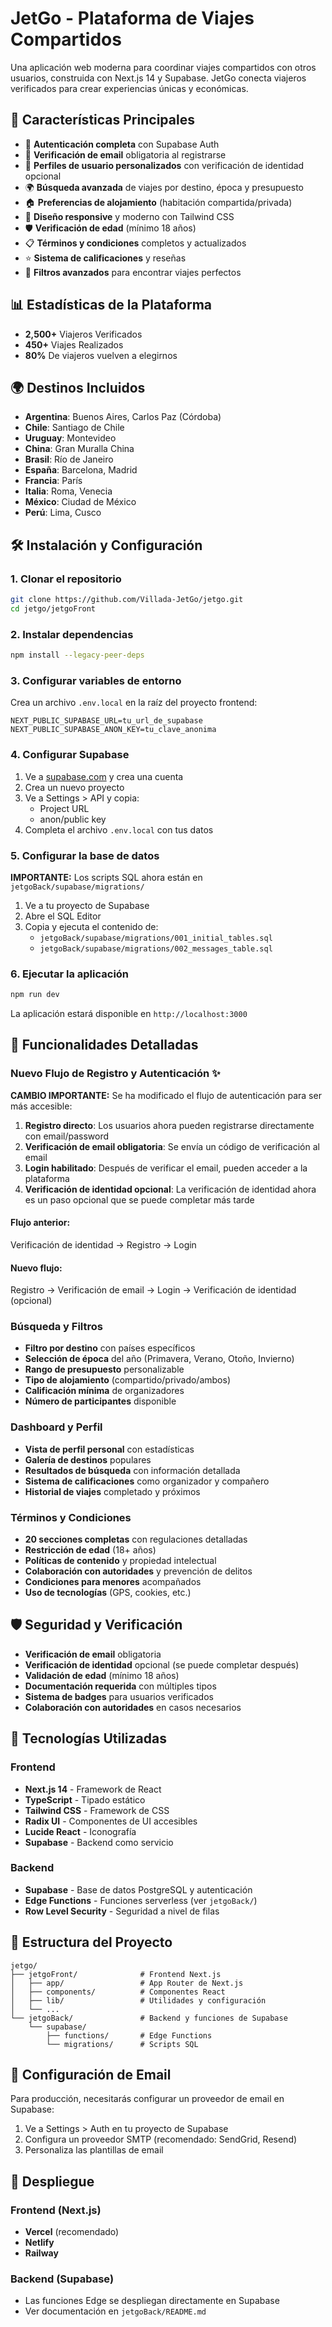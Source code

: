 # JetGo - Plataforma de Viajes Compartidos

Una aplicación web moderna para coordinar viajes compartidos con otros usuarios, construida con Next.js 14 y Supabase. JetGo conecta viajeros verificados para crear experiencias únicas y económicas.

## 🚀 Características Principales

- 🔐 **Autenticación completa** con Supabase Auth
- 📧 **Verificación de email** obligatoria al registrarse
- 👤 **Perfiles de usuario personalizados** con verificación de identidad opcional
- 🌍 **Búsqueda avanzada** de viajes por destino, época y presupuesto
- 🏠 **Preferencias de alojamiento** (habitación compartida/privada)
- 📱 **Diseño responsive** y moderno con Tailwind CSS
- 🛡️ **Verificación de edad** (mínimo 18 años)
- 📋 **Términos y condiciones** completos y actualizados
- ⭐ **Sistema de calificaciones** y reseñas
- 🎯 **Filtros avanzados** para encontrar viajes perfectos

## 📊 Estadísticas de la Plataforma

- **2,500+** Viajeros Verificados
- **450+** Viajes Realizados  
- **80%** De viajeros vuelven a elegirnos

## 🌍 Destinos Incluidos

- **Argentina**: Buenos Aires, Carlos Paz (Córdoba)
- **Chile**: Santiago de Chile
- **Uruguay**: Montevideo
- **China**: Gran Muralla China
- **Brasil**: Río de Janeiro
- **España**: Barcelona, Madrid
- **Francia**: París
- **Italia**: Roma, Venecia
- **México**: Ciudad de México
- **Perú**: Lima, Cusco

## 🛠️ Instalación y Configuración

### 1. Clonar el repositorio
```bash
git clone https://github.com/Villada-JetGo/jetgo.git
cd jetgo/jetgoFront
```

### 2. Instalar dependencias
```bash
npm install --legacy-peer-deps
```

### 3. Configurar variables de entorno
Crea un archivo `.env.local` en la raíz del proyecto frontend:
```env
NEXT_PUBLIC_SUPABASE_URL=tu_url_de_supabase
NEXT_PUBLIC_SUPABASE_ANON_KEY=tu_clave_anonima
```

### 4. Configurar Supabase

1. Ve a [supabase.com](https://supabase.com) y crea una cuenta
2. Crea un nuevo proyecto
3. Ve a Settings > API y copia:
   - Project URL
   - anon/public key
4. Completa el archivo `.env.local` con tus datos

### 5. Configurar la base de datos

**IMPORTANTE:** Los scripts SQL ahora están en `jetgoBack/supabase/migrations/`

1. Ve a tu proyecto de Supabase
2. Abre el SQL Editor
3. Copia y ejecuta el contenido de:
   - `jetgoBack/supabase/migrations/001_initial_tables.sql`
   - `jetgoBack/supabase/migrations/002_messages_table.sql`

### 6. Ejecutar la aplicación
```bash
npm run dev
```

La aplicación estará disponible en `http://localhost:3000`

## 🎯 Funcionalidades Detalladas

### Nuevo Flujo de Registro y Autenticación ✨

**CAMBIO IMPORTANTE:** Se ha modificado el flujo de autenticación para ser más accesible:

1. **Registro directo**: Los usuarios ahora pueden registrarse directamente con email/password
2. **Verificación de email obligatoria**: Se envía un código de verificación al email
3. **Login habilitado**: Después de verificar el email, pueden acceder a la plataforma
4. **Verificación de identidad opcional**: La verificación de identidad ahora es un paso opcional que se puede completar más tarde

#### Flujo anterior:
Verificación de identidad → Registro → Login

#### Nuevo flujo:
Registro → Verificación de email → Login → Verificación de identidad (opcional)

### Búsqueda y Filtros
- **Filtro por destino** con países específicos
- **Selección de época** del año (Primavera, Verano, Otoño, Invierno)
- **Rango de presupuesto** personalizable
- **Tipo de alojamiento** (compartido/privado/ambos)
- **Calificación mínima** de organizadores
- **Número de participantes** disponible

### Dashboard y Perfil
- **Vista de perfil personal** con estadísticas
- **Galería de destinos** populares
- **Resultados de búsqueda** con información detallada
- **Sistema de calificaciones** como organizador y compañero
- **Historial de viajes** completado y próximos

### Términos y Condiciones
- **20 secciones completas** con regulaciones detalladas
- **Restricción de edad** (18+ años)
- **Políticas de contenido** y propiedad intelectual
- **Colaboración con autoridades** y prevención de delitos
- **Condiciones para menores** acompañados
- **Uso de tecnologías** (GPS, cookies, etc.)

## 🛡️ Seguridad y Verificación

- **Verificación de email** obligatoria
- **Verificación de identidad** opcional (se puede completar después)
- **Validación de edad** (mínimo 18 años)
- **Documentación requerida** con múltiples tipos
- **Sistema de badges** para usuarios verificados
- **Colaboración con autoridades** en casos necesarios

## 🎨 Tecnologías Utilizadas

### Frontend
- **Next.js 14** - Framework de React
- **TypeScript** - Tipado estático
- **Tailwind CSS** - Framework de CSS
- **Radix UI** - Componentes de UI accesibles
- **Lucide React** - Iconografía
- **Supabase** - Backend como servicio

### Backend
- **Supabase** - Base de datos PostgreSQL y autenticación
- **Edge Functions** - Funciones serverless (ver `jetgoBack/`)
- **Row Level Security** - Seguridad a nivel de filas

## 🔄 Estructura del Proyecto

```
jetgo/
├── jetgoFront/              # Frontend Next.js
│   ├── app/                 # App Router de Next.js
│   ├── components/          # Componentes React
│   ├── lib/                 # Utilidades y configuración
│   └── ...
└── jetgoBack/               # Backend y funciones de Supabase
    └── supabase/
        ├── functions/       # Edge Functions
        └── migrations/      # Scripts SQL
```

## 📧 Configuración de Email

Para producción, necesitarás configurar un proveedor de email en Supabase:

1. Ve a Settings > Auth en tu proyecto de Supabase
2. Configura un proveedor SMTP (recomendado: SendGrid, Resend)
3. Personaliza las plantillas de email

## 🚀 Despliegue

### Frontend (Next.js)
- **Vercel** (recomendado)
- **Netlify**
- **Railway**

### Backend (Supabase)
- Las funciones Edge se despliegan directamente en Supabase
- Ver documentación en `jetgoBack/README.md`
